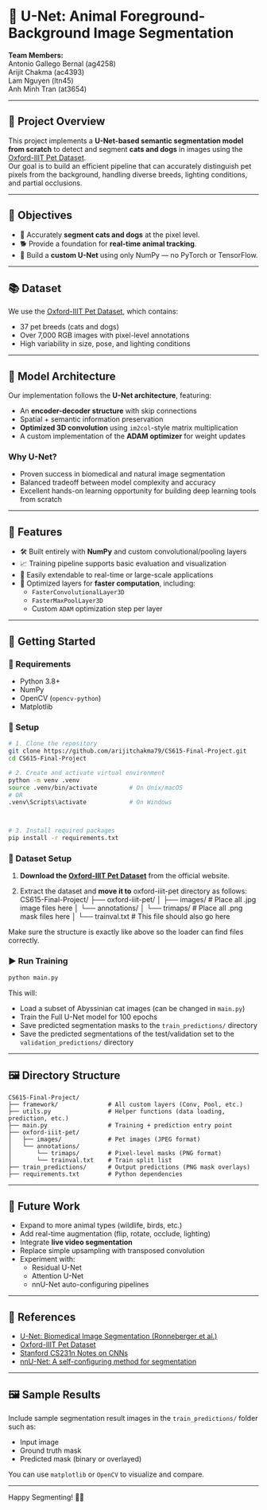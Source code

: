 # 🐾 U-Net: Animal Foreground-Background Image Segmentation

**Team Members:**  
Antonio Gallego Bernal (ag4258)  
Arijit Chakma (ac4393)  
Lam Nguyen (ltn45)  
Anh Minh Tran (at3654)

---

## 📌 Project Overview

This project implements a **U-Net-based semantic segmentation model from scratch** to detect and segment **cats and dogs** in images using the [Oxford-IIIT Pet Dataset](https://www.robots.ox.ac.uk/~vgg/data/pets/).  
Our goal is to build an efficient pipeline that can accurately distinguish pet pixels from the background, handling diverse breeds, lighting conditions, and partial occlusions.

---

## 🎯 Objectives

- 🎯 Accurately **segment cats and dogs** at the pixel level.
- 🐕 Provide a foundation for **real-time animal tracking**.
- 🔧 Build a **custom U-Net** using only NumPy — no PyTorch or TensorFlow.

---

## 📚 Dataset

We use the [Oxford-IIIT Pet Dataset](https://www.robots.ox.ac.uk/~vgg/data/pets/), which contains:
- 37 pet breeds (cats and dogs)
- Over 7,000 RGB images with pixel-level annotations
- High variability in size, pose, and lighting conditions

---

## 🧠 Model Architecture

Our implementation follows the **U-Net architecture**, featuring:
- An **encoder-decoder structure** with skip connections
- Spatial + semantic information preservation
- **Optimized 3D convolution** using `im2col`-style matrix multiplication
- A custom implementation of the **ADAM optimizer** for weight updates

### Why U-Net?
- Proven success in biomedical and natural image segmentation
- Balanced tradeoff between model complexity and accuracy
- Excellent hands-on learning opportunity for building deep learning tools from scratch

---

## 🧪 Features

- 🛠 Built entirely with **NumPy** and custom convolutional/pooling layers
- 📈 Training pipeline supports basic evaluation and visualization
- 🚀 Easily extendable to real-time or large-scale applications
- 🔧 Optimized layers for **faster computation**, including:
  - `FasterConvolutionalLayer3D`
  - `FasterMaxPoolLayer3D`
  - Custom `ADAM` optimization step per layer

---

## 🚀 Getting Started

### 🧩 Requirements

- Python 3.8+
- NumPy
- OpenCV (`opencv-python`)
- Matplotlib

### 🔧 Setup

```bash
# 1. Clone the repository
git clone https://github.com/arijitchakma79/CS615-Final-Project.git
cd CS615-Final-Project

# 2. Create and activate virtual environment
python -m venv .venv
source .venv/bin/activate         # On Unix/macOS
# OR
.venv\Scripts\activate            # On Windows



# 3. Install required packages
pip install -r requirements.txt

```


### 📁 Dataset Setup

1. **Download the [Oxford-IIIT Pet Dataset](https://www.robots.ox.ac.uk/~vgg/data/pets/)** from the official website.

2. Extract the dataset and **move it to** oxford-iiit-pet directory as follows:
CS615-Final-Project/
├── oxford-iiit-pet/
│   ├── images/             # Place all .jpg image files here
│   └── annotations/
│       └── trimaps/        # Place all .png mask files here
│       └── trainval.txt    # This file should also go here

Make sure the structure is exactly like above so the loader can find files correctly.

### ▶️ Run Training
```bash
python main.py
```

This will:
- Load a subset of Abyssinian cat images (can be changed in `main.py`)
- Train the Full U-Net model for 100 epochs
- Save predicted segmentation masks to the `train_predictions/` directory
- Save the predicted segmentations of the test/validation set to the `validation_predictions/` directory

---

## 🖼️ Directory Structure

```
CS615-Final-Project/
├── framework/              # All custom layers (Conv, Pool, etc.)
├── utils.py                # Helper functions (data loading, prediction, etc.)
├── main.py                 # Training + prediction entry point
├── oxford-iiit-pet/
│   ├── images/             # Pet images (JPEG format)
│   └── annotations/
│       └── trimaps/        # Pixel-level masks (PNG format)
│       └── trainval.txt    # Train split list
├── train_predictions/      # Output predictions (PNG mask overlays)
├── requirements.txt        # Python dependencies
```

---

## 🔄 Future Work

- Expand to more animal types (wildlife, birds, etc.)
- Add real-time augmentation (flip, rotate, occlude, lighting)
- Integrate **live video segmentation**
- Replace simple upsampling with transposed convolution
- Experiment with:
  - Residual U-Net
  - Attention U-Net
  - nnU-Net auto-configuring pipelines

---

## 📖 References

- [U-Net: Biomedical Image Segmentation (Ronneberger et al.)](https://lmb.informatik.uni-freiburg.de/people/ronneber/u-net/)
- [Oxford-IIIT Pet Dataset](https://www.robots.ox.ac.uk/~vgg/data/pets/)
- [Stanford CS231n Notes on CNNs](https://cs231n.github.io/convolutional-networks/)
- [nnU-Net: A self-configuring method for segmentation](https://www.nature.com/articles/s41592-020-01008-z)

---

## 🖼️ Sample Results

Include sample segmentation result images in the `train_predictions/` folder such as:

- Input image
- Ground truth mask
- Predicted mask (binary or overlayed)

You can use `matplotlib` or `OpenCV` to visualize and compare.

---

Happy Segmenting! 🐶🐱


